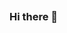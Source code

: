 ### 　
### 　
### 　
### 　
### 　
### 　
### 　
### 　
### 　
### 　
### 　
### 　
### 　
### 　
### 　
### 　
### 　
### 　
### 　
### 　
### 　
### 　
### 　
### 　
### 　
### 　
### 　
### 　
### 　
### 　
### 　
### 　
### 　
### 　
### 　
### 　
### 　
### 　
### 　
### Hi there 👋
### 　
### 　
### 　
### 　
### 　
### 　
### 　
### 　
### 　
### 　
### 　
### 　
### 　
### 　
### 　
### 　
### 　
### 　
### 　
### 　
### 　
### 　
### 　
### 　
### 　
### 　
### 　
### 　
### 　
### 　
### 　
### 　
### 　
### 　
### 　
### 　
### 　
### 　
### 　
### 　

